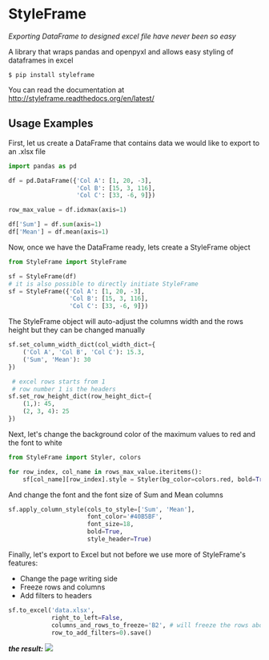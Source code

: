 # StyleFrame
_Exporting DataFrame to designed excel file have never been so easy_


A library that wraps pandas and openpyxl and allows easy styling of dataframes in excel
```
$ pip install styleframe
```
You can read the documentation at http://styleframe.readthedocs.org/en/latest/


## Usage Examples

First, let us create a DataFrame that contains data we would like to export to an .xlsx file 
```python
import pandas as pd

df = pd.DataFrame({'Col A': [1, 20, -3],
                   'Col B': [15, 3, 116],
                   'Col C': [33, -6, 9]})

row_max_value = df.idxmax(axis=1)

df['Sum'] = df.sum(axis=1)
df['Mean'] = df.mean(axis=1)
```

Now, once we have the DataFrame ready, lets create a StyleFrame object
```python
from StyleFrame import StyleFrame

sf = StyleFrame(df)
# it is also possible to directly initiate StyleFrame
sf = StyleFrame({'Col A': [1, 20, -3],
                 'Col B': [15, 3, 116],
                 'Col C': [33, -6, 9]})
```

The StyleFrame object will auto-adjust the columns width and the rows height
but they can be changed manually
```python
sf.set_column_width_dict(col_width_dict={
    ('Col A', 'Col B', 'Col C'): 15.3,
    ('Sum', 'Mean'): 30
})

 # excel rows starts from 1
 # row number 1 is the headers
sf.set_row_height_dict(row_height_dict={
    (1,): 45,
    (2, 3, 4): 25
})
```

Next, let's change the background color of the maximum values to red and the font to white
```python
from StyleFrame import Styler, colors

for row_index, col_name in rows_max_value.iteritems():
    sf[col_name][row_index].style = Styler(bg_color=colors.red, bold=True, font_color=colors.white).create_style()
```

And change the font and the font size of Sum and Mean columns
```python
sf.apply_column_style(cols_to_style=['Sum', 'Mean'],
                      font_color='#40B5BF',
                      font_size=18,
                      bold=True,
                      style_header=True)
```

Finally, let's export to Excel but not before we use more of StyleFrame's features:
- Change the page writing side
- Freeze rows and columns
- Add filters to headers

```python
sf.to_excel('data.xlsx',
            right_to_left=False,
            columns_and_rows_to_freeze='B2', # will freeze the rows above 2 (=row 1 only) and columns that before column 'B' (=col A only)
            row_to_add_filters=0).save()
```

**_the result:_**
<img src="https://s32.postimg.org/gh2d7ruet/image.png">
